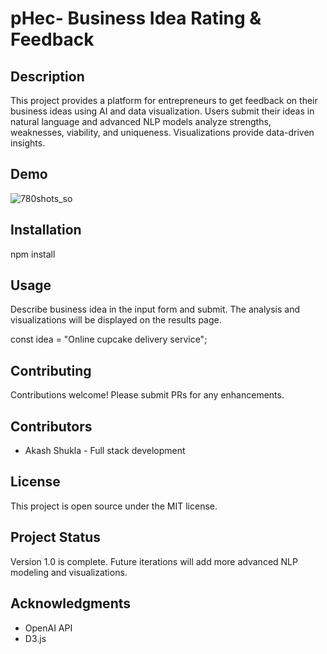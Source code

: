 
# pHec- Business Idea Rating & Feedback

## Description

This project provides a platform for entrepreneurs to get feedback on their business ideas using AI and data visualization. Users submit their ideas in natural language and advanced NLP models analyze strengths, weaknesses, viability, and uniqueness. Visualizations provide data-driven insights. 

## Demo

![780shots_so](https://github.com/theakashshukla/pHec/assets/49320497/baadafdf-58db-4bd4-9a1e-dce320b42bf1)


## Installation

npm install 

## Usage

Describe business idea in the input form and submit. The analysis and visualizations will be displayed on the results page.

const idea = "Online cupcake delivery service";

## Contributing 

Contributions welcome! Please submit PRs for any enhancements.

## Contributors

- Akash Shukla - Full stack development 

## License

This project is open source under the MIT license. 

## Project Status

Version 1.0 is complete. Future iterations will add more advanced NLP modeling and visualizations.

## Acknowledgments

- OpenAI API
- D3.js
